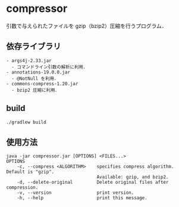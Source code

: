 # compressor
引数で与えられたファイルを gzip（bzip2）圧縮を行うプログラム．

## 依存ライブラリ
```
- args4j-2.33.jar
  - コマンドライン引数の解析に利用．
- annotations-19.0.0.jar
  - @NotNull を利用．
- commons-compress-1.20.jar
  - bzip2 圧縮に利用．
```

## build
```bash
./gradlew build
```

## 使用方法
```
java -jar compressor.jar [OPTIONS] <FILES...>
OPTIONS
    -c, --compress <ALGORITHM>    specifies compress algorithm. Default is "gzip".
                                  Available: gzip, and bzip2.
    -d, --delete-original         Delete original files after compression.
    -v, --version                 print version.
    -h, --help                    print this message.
```
